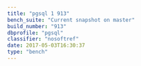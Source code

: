 ```yaml
---
title: "pgsql 1 913"
bench_suite: "Current snapshot on master"
build_number: "913"
dbprofile: "pgsql"
classifier: "nosoftref"
date: 2017-05-03T16:30:37
type: "bench"
---
```

